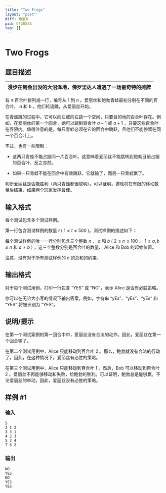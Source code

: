```yaml
---
title: "Two Frogs"
layout: "post"
diff: 难度0
pid: CF2055A
tag: []
---
```


# Two Frogs

## 题目描述

|漫步在鳄鱼出没的大沼泽地，佛罗里达人遭遇了一场最奇特的摊牌|
|  ---  |

有 $n$ 百合叶排列成一行，编号从 $1$ 到 $n$ 。爱丽丝和鲍勃青蛙最初分别在不同的百合叶， $a$ 和 $b$ 。他们轮流跳，从爱丽丝开始。

在青蛙跳的过程中，它可以向左或向右跳一个空间，只要目的地的百合叶存在。例如，在爱丽丝的第一个回合，她可以跳到百合叶 $a-1$ 或 $a+1$ ，只要这些百合叶在界限内。值得注意的是，每只青蛙必须在它的回合中跳跃，且他们不能停留在同一个百合叶上。

不过，也有一些限制：

- 这两只青蛙不能占据同一片百合叶。这意味着爱丽丝不能跳转到鲍勃目前占据的百合叶，反之亦然。

- 如果一只青蛙不能在回合中有效跳跃，它就输了，而另一只青蛙赢了。

判断爱丽丝是否能胜利（两只青蛙都很聪明）。可以证明，游戏将在有限的移动数量后结束，如果两个玩家发挥最佳。

## 输入格式

每个测试包含多个测试样例。

第一行包含测试样例的数量 $t$ ( $1 \le t \le 500$ )。测试样例的描述如下：

每个测试样例的唯一一行分别包含三个整数 $n$ 、 $a$ 和 $b$ ( $2 \leq n \leq 100$ 、 $1 \leq a, b \leq n$ 和 $a\neq b$ ) ，这三个整数分别是百合叶的数量、 Alice 和 Bob 的起始位置。

注意，没有对于所有测试样例的 $n$ 的总和的约束。

## 输出格式

对于每个测试用例，打印一行包含 “YES” 或 “NO”，表示 Alice 是否有必胜策略。

你可以在无论大小写的情况下输出答案。例如，字符串 “yEs”、“yEs”、“yEs” 和 “YES” 将被识别为 “YES”。

## 说明/提示

在第一个测试案例的第一回合中中，爱丽丝没有合法的动作。因此，爱丽丝在第一个回合输了。

在第二个测试用例中，Alice 只能移动到百合叶 $2$ 。那么，鲍勃就没有合法的行动了。因此，在这种情况下，爱丽丝有必胜的策略。

在第三个测试用例中，Alice 只能移动到百合叶 $1$ 。然后，Bob 可以移动到百合叶 $2$ 。爱丽丝不再能够移动和失败，给鲍勃的胜利。可以证明，鲍勃总是能够赢，不论爱丽丝的举动，因此，爱丽丝没有必胜的策略。

## 样例 #1

### 输入

```
5
2 1 2
3 3 1
4 2 3
5 2 4
7 6 2
```

### 输出

```
NO
YES
NO
YES
YES
```

